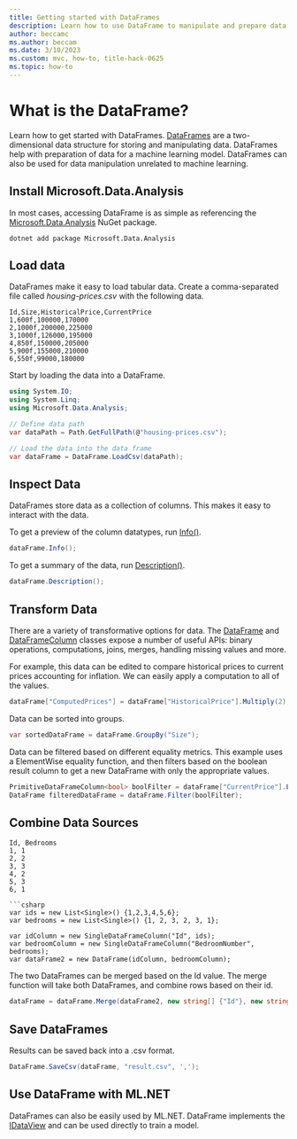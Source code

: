 ```yaml
---
title: Getting started with DataFrames
description: Learn how to use DataFrame to manipulate and prepare data.
author: beccamc
ms.author: beccam
ms.date: 3/10/2023
ms.custom: mvc, how-to, title-hack-0625
ms.topic: how-to
---
```


# What is the DataFrame?

Learn how to get started with DataFrames. [DataFrames](https://learn.microsoft.com/dotnet/api/microsoft.data.analysis.dataframe) are a two-dimensional data structure for storing and manipulating data. DataFrames help with preparation of data for a machine learning model. DataFrames can also be used for data manipulation unrelated to machine learning.

## Install Microsoft.Data.Analysis

In most cases, accessing DataFrame is as simple as referencing the [Microsoft.Data.Analysis](https://www.nuget.org/packages/Microsoft.Data.Analysis/) NuGet package.

```dotnetcli
dotnet add package Microsoft.Data.Analysis
```

## Load data

DataFrames make it easy to load tabular data. Create a comma-separated file called *housing-prices.csv* with the following data.

```text
Id,Size,HistoricalPrice,CurrentPrice
1,600f,100000,170000
2,1000f,200000,225000
3,1000f,126000,195000
4,850f,150000,205000
5,900f,155000,210000
6,550f,99000,180000
```

Start by loading the data into a DataFrame.

```csharp
using System.IO;
using System.Linq;
using Microsoft.Data.Analysis;

// Define data path
var dataPath = Path.GetFullPath(@"housing-prices.csv");

// Load the data into the data frame
var dataFrame = DataFrame.LoadCsv(dataPath);
```

## Inspect Data

DataFrames store data as a collection of columns. This makes it easy to interact with the data.

To get a preview of the column datatypes, run [Info()](https://learn.microsoft.com/dotnet/api/microsoft.data.analysis.dataframe.info?view=ml-dotnet-preview).

```csharp
dataFrame.Info();
```

To get a summary of the data, run [Description()](https://learn.microsoft.com/dotnet/api/microsoft.data.analysis.dataframe.description?view=ml-dotnet-preview).

```csharp
dataFrame.Description();
```

## Transform Data

There are a variety of transformative options for data. The [DataFrame](https://learn.microsoft.com/dotnet/api/microsoft.data.analysis.dataframe?view=ml-dotnet-preview) and [DataFrameColumn](https://learn.microsoft.com/dotnet/api/microsoft.data.analysis.dataframecolumn?view=ml-dotnet-preview) classes expose a number of useful APIs: binary operations, computations, joins, merges, handling missing values and more.

For example, this data can be edited to compare historical prices to current prices accounting for inflation. We can easily apply a computation to all of the values.

```csharp
dataFrame["ComputedPrices"] = dataFrame["HistoricalPrice"].Multiply(2);
```

Data can be sorted into groups.

```csharp
var sortedDataFrame = dataFrame.GroupBy("Size");
```

Data can be filtered based on different equality metrics. This example uses a ElementWise equality function, and then filters based on the boolean result column to get a new DataFrame with only the appropriate values.

```csharp
PrimitiveDataFrameColumn<bool> boolFilter = dataFrame["CurrentPrice"].ElementwiseGreaterThan(200000);
DataFrame filteredDataFrame = dataFrame.Filter(boolFilter);
```

## Combine Data Sources

```text
Id, Bedrooms
1, 1
2, 2
3, 3
4, 2
5, 3
6, 1

```csharp
var ids = new List<Single>() {1,2,3,4,5,6};
var bedrooms = new List<Single>() {1, 2, 3, 2, 3, 1};

var idColumn = new SingleDataFrameColumn("Id", ids);
var bedroomColumn = new SingleDataFrameColumn("BedroomNumber", bedrooms);
var dataFrame2 = new DataFrame(idColumn, bedroomColumn);
```

The two DataFrames can be merged based on the Id value. The merge function will take both DataFrames, and combine rows based on their id.

```csharp
dataFrame = dataFrame.Merge(dataFrame2, new string[] {"Id"}, new string[] {"Id"});
```

## Save DataFrames

Results can be saved back into a .csv format.

```csharp
DataFrame.SaveCsv(dataFrame, "result.csv", ',');
```

## Use DataFrame with ML.NET

DataFrames can also be easily used by ML.NET. DataFrame implements the [IDataView](https://learn.microsoft.com/dotnet/api/microsoft.ml.idataview?view=ml-dotnet) and can be used directly to train a model.

